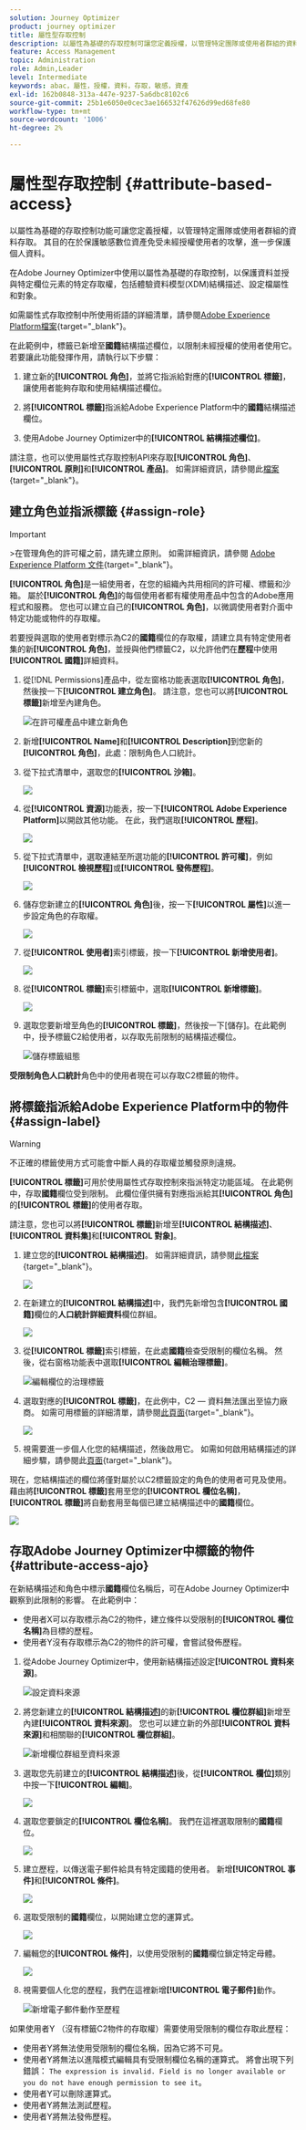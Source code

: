 ```yaml
---
solution: Journey Optimizer
product: journey optimizer
title: 屬性型存取控制
description: 以屬性為基礎的存取控制可讓您定義授權，以管理特定團隊或使用者群組的資料存取。
feature: Access Management
topic: Administration
role: Admin,Leader
level: Intermediate
keywords: abac，屬性，授權，資料，存取，敏感，資產
exl-id: 162b0848-313a-447e-9237-5a6dbc8102c6
source-git-commit: 25b1e6050e0cec3ae166532f47626d99ed68fe80
workflow-type: tm+mt
source-wordcount: '1006'
ht-degree: 2%

---
```


# 屬性型存取控制 {#attribute-based-access}

以屬性為基礎的存取控制功能可讓您定義授權，以管理特定團隊或使用者群組的資料存取。 其目的在於保護敏感數位資產免受未經授權使用者的攻擊，進一步保護個人資料。

在Adobe Journey Optimizer中使用以屬性為基礎的存取控制，以保護資料並授與特定欄位元素的特定存取權，包括體驗資料模型(XDM)結構描述、設定檔屬性和對象。

如需屬性式存取控制中所使用術語的詳細清單，請參閱[Adobe Experience Platform檔案](https://experienceleague.adobe.com/docs/experience-platform/access-control/abac/overview.html?lang=zh-Hant){target="_blank"}。

在此範例中，標籤已新增至&#x200B;**國籍**&#x200B;結構描述欄位，以限制未經授權的使用者使用它。 若要讓此功能發揮作用，請執行以下步驟：

1. 建立新的&#x200B;**[!UICONTROL 角色]**，並將它指派給對應的&#x200B;**[!UICONTROL 標籤]**，讓使用者能夠存取和使用結構描述欄位。

1. 將&#x200B;**[!UICONTROL 標籤]**&#x200B;指派給Adobe Experience Platform中的&#x200B;**國籍**&#x200B;結構描述欄位。

1. 使用Adobe Journey Optimizer中的&#x200B;**[!UICONTROL 結構描述欄位]**。

請注意，也可以使用屬性式存取控制API來存取&#x200B;**[!UICONTROL 角色]**、**[!UICONTROL 原則]**&#x200B;和&#x200B;**[!UICONTROL 產品]**。 如需詳細資訊，請參閱此[檔案](https://experienceleague.adobe.com/docs/experience-platform/access-control/abac/abac-api/overview.html?lang=zh-Hant){target="_blank"}。

## 建立角色並指派標籤 {#assign-role}

>[!IMPORTANT]
>
>&#x200B;>在管理角色的許可權之前，請先建立原則。 如需詳細資訊，請參閱 [Adobe Experience Platform 文件](https://experienceleague.adobe.com/docs/experience-platform/access-control/abac/permissions-ui/policies.html?lang=zh-Hant){target="_blank"}。

**[!UICONTROL 角色]**&#x200B;是一組使用者，在您的組織內共用相同的許可權、標籤和沙箱。 屬於&#x200B;**[!UICONTROL 角色]**&#x200B;的每個使用者都有權使用產品中包含的Adobe應用程式和服務。 您也可以建立自己的&#x200B;**[!UICONTROL 角色]**，以微調使用者對介面中特定功能或物件的存取權。

若要授與選取的使用者對標示為C2的&#x200B;**國籍**&#x200B;欄位的存取權，請建立具有特定使用者集的新&#x200B;**[!UICONTROL 角色]**，並授與他們標籤C2，以允許他們在&#x200B;**歷程**&#x200B;中使用&#x200B;**[!UICONTROL 國籍]**&#x200B;詳細資料。

1. 從[!DNL Permissions]產品中，從左窗格功能表選取&#x200B;**[!UICONTROL 角色]**，然後按一下&#x200B;**[!UICONTROL 建立角色]**。 請注意，您也可以將&#x200B;**[!UICONTROL 標籤]**&#x200B;新增至內建角色。

   ![在許可權產品中建立新角色](assets/role_1.png)

1. 新增&#x200B;**[!UICONTROL Name]**&#x200B;和&#x200B;**[!UICONTROL Description]**&#x200B;到您新的&#x200B;**[!UICONTROL 角色]**，此處：限制角色人口統計。

1. 從下拉式清單中，選取您的&#x200B;**[!UICONTROL 沙箱]**。

   ![](assets/role_2.png)

1. 從&#x200B;**[!UICONTROL 資源]**&#x200B;功能表，按一下&#x200B;**[!UICONTROL Adobe Experience Platform]**&#x200B;以開啟其他功能。 在此，我們選取&#x200B;**[!UICONTROL 歷程]**。

   ![](assets/role_3.png)

1. 從下拉式清單中，選取連結至所選功能的&#x200B;**[!UICONTROL 許可權]**，例如&#x200B;**[!UICONTROL 檢視歷程]**&#x200B;或&#x200B;**[!UICONTROL 發佈歷程]**。

   ![](assets/role_6.png)

1. 儲存您新建立的&#x200B;**[!UICONTROL 角色]**&#x200B;後，按一下&#x200B;**[!UICONTROL 屬性]**&#x200B;以進一步設定角色的存取權。

   ![](assets/role_7.png)

1. 從&#x200B;**[!UICONTROL 使用者]**&#x200B;索引標籤，按一下&#x200B;**[!UICONTROL 新增使用者]**。

   ![](assets/role_8.png)

1. 從&#x200B;**[!UICONTROL 標籤]**&#x200B;索引標籤中，選取&#x200B;**[!UICONTROL 新增標籤]**。

   ![](assets/role_9.png)

1. 選取您要新增至角色的&#x200B;**[!UICONTROL 標籤]**，然後按一下[儲存]。**&#x200B;** 在此範例中，授予標籤C2給使用者，以存取先前限制的結構描述欄位。

   ![儲存標籤組態](assets/role_4.png)

**受限制角色人口統計**&#x200B;角色中的使用者現在可以存取C2標籤的物件。

## 將標籤指派給Adobe Experience Platform中的物件 {#assign-label}

>[!WARNING]
>
>不正確的標籤使用方式可能會中斷人員的存取權並觸發原則違規。

**[!UICONTROL 標籤]**&#x200B;可用於使用屬性式存取控制來指派特定功能區域。 在此範例中，存取&#x200B;**國籍**&#x200B;欄位受到限制。 此欄位僅供擁有對應指派給其&#x200B;**[!UICONTROL 角色]**&#x200B;的&#x200B;**[!UICONTROL 標籤]**&#x200B;的使用者存取。

請注意，您也可以將&#x200B;**[!UICONTROL 標籤]**&#x200B;新增至&#x200B;**[!UICONTROL 結構描述]**、**[!UICONTROL 資料集]**&#x200B;和&#x200B;**[!UICONTROL 對象]**。

1. 建立您的&#x200B;**[!UICONTROL 結構描述]**。 如需詳細資訊，請參閱[此檔案](https://experienceleague.adobe.com/docs/experience-platform/xdm/schema/composition.html?lang=zh-Hant){target="_blank"}。

   ![](assets/label_1.png)

1. 在新建立的&#x200B;**[!UICONTROL 結構描述]**&#x200B;中，我們先新增包含&#x200B;**[!UICONTROL 國籍]**&#x200B;欄位的&#x200B;**人口統計詳細資料**&#x200B;欄位群組。

   ![](assets/label_2.png)

1. 從&#x200B;**[!UICONTROL 標籤]**&#x200B;索引標籤，在此處&#x200B;**國籍**&#x200B;檢查受限制的欄位名稱。 然後，從右窗格功能表中選取&#x200B;**[!UICONTROL 編輯治理標籤]**。

   ![編輯欄位的治理標籤](assets/label_3.png)

1. 選取對應的&#x200B;**[!UICONTROL 標籤]**，在此例中，C2 — 資料無法匯出至協力廠商。 如需可用標籤的詳細清單，請參閱[此頁面](https://experienceleague.adobe.com/docs/experience-platform/data-governance/labels/reference.html?lang=zh-Hant#contract-labels){target="_blank"}。

   ![](assets/label_4.png)

1. 視需要進一步個人化您的結構描述，然後啟用它。 如需如何啟用結構描述的詳細步驟，請參閱此[頁面](https://experienceleague.adobe.com/docs/experience-platform/xdm/ui/resources/schemas.html?lang=zh-Hant#profile){target="_blank"}。

現在，您結構描述的欄位將僅對屬於以C2標籤設定的角色的使用者可見及使用。 藉由將&#x200B;**[!UICONTROL 標籤]**&#x200B;套用至您的&#x200B;**[!UICONTROL 欄位名稱]**，**[!UICONTROL 標籤]**&#x200B;將自動套用至每個已建立結構描述中的&#x200B;**國籍**&#x200B;欄位。

![](assets/label_5.png)

## 存取Adobe Journey Optimizer中標籤的物件 {#attribute-access-ajo}

在新結構描述和角色中標示&#x200B;**國籍**&#x200B;欄位名稱后，可在Adobe Journey Optimizer中觀察到此限制的影響。 在此範例中：

* 使用者X可以存取標示為C2的物件，建立條件以受限制的&#x200B;**[!UICONTROL 欄位名稱]**&#x200B;為目標的歷程。
* 使用者Y沒有存取標示為C2的物件的許可權，會嘗試發佈歷程。


1. 從Adobe Journey Optimizer中，使用新結構描述設定&#x200B;**[!UICONTROL 資料來源]**。

   ![設定資料來源](assets/journey_1.png)

1. 將您新建立的&#x200B;**[!UICONTROL 結構描述]**&#x200B;的新&#x200B;**[!UICONTROL 欄位群組]**&#x200B;新增至內建&#x200B;**[!UICONTROL 資料來源]**。 您也可以建立新的外部&#x200B;**[!UICONTROL 資料來源]**&#x200B;和相關聯的&#x200B;**[!UICONTROL 欄位群組]**。

   ![新增欄位群組至資料來源](assets/journey_2.png)

1. 選取您先前建立的&#x200B;**[!UICONTROL 結構描述]**&#x200B;後，從&#x200B;**[!UICONTROL 欄位]**&#x200B;類別中按一下&#x200B;**[!UICONTROL 編輯]**。

   ![](assets/journey_3.png)

1. 選取您要鎖定的&#x200B;**[!UICONTROL 欄位名稱]**。 我們在這裡選取限制的&#x200B;**國籍**&#x200B;欄位。

   ![](assets/journey_4.png)

1. 建立歷程，以傳送電子郵件給具有特定國籍的使用者。 新增&#x200B;**[!UICONTROL 事件]**&#x200B;和&#x200B;**[!UICONTROL 條件]**。

   ![](assets/journey_5.png)

1. 選取受限制的&#x200B;**國籍**&#x200B;欄位，以開始建立您的運算式。

   ![](assets/journey_6.png)

1. 編輯您的&#x200B;**[!UICONTROL 條件]**，以使用受限制的&#x200B;**國籍**&#x200B;欄位鎖定特定母體。

   ![](assets/journey_7.png)

1. 視需要個人化您的歷程，我們在這裡新增&#x200B;**[!UICONTROL 電子郵件]**&#x200B;動作。

   ![新增電子郵件動作至歷程](assets/journey_8.png)

如果使用者Y （沒有標籤C2物件的存取權）需要使用受限制的欄位存取此歷程：

* 使用者Y將無法使用受限制的欄位名稱，因為它將不可見。
* 使用者Y將無法以進階模式編輯具有受限制欄位名稱的運算式。 將會出現下列錯誤： `The expression is invalid. Field is no longer available or you do not have enough permission to see it`。
* 使用者Y可以刪除運算式。
* 使用者Y將無法測試歷程。
* 使用者Y將無法發佈歷程。